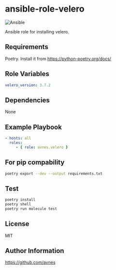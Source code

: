 # ansible-role-velero

![Ansible](https://github.com/avnes/ansible-role-velero/actions/workflows/ansible.yaml/badge.svg)

Ansible role for installing velero.

## Requirements

Poetry. Install it from <https://python-poetry.org/docs/>

## Role Variables

```yaml
velero_version: 3.7.2
```

## Dependencies

None

## Example Playbook

```yaml
- hosts: all
  roles:
     - { role: avnes.velero }
```

## For pip compability

```bash
poetry export --dev --output requirements.txt
```

## Test

```bash
poetry install
poetry shell
poetry run molecule test
```

## License

MIT

## Author Information

<https://github.com/avnes>
